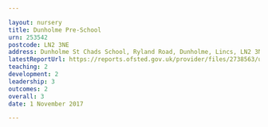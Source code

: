 ```yaml
---

layout: nursery
title: Dunholme Pre-School
urn: 253542
postcode: LN2 3NE
address: Dunholme St Chads School, Ryland Road, Dunholme, Lincs, LN2 3NE
latestReportUrl: https://reports.ofsted.gov.uk/provider/files/2738563/urn/253542.pdf
teaching: 2
development: 2
leadership: 3
outcomes: 2
overall: 3
date: 1 November 2017

---
```

